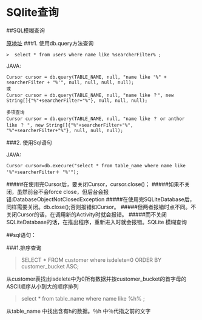 # SQlite查询

<!-- create time: 2014-09-11 21:46:51  -->


##SQL模糊查询

[原地址](http://blog.sina.com.cn/s/blog_5da93c8f0100tdha.html)
###1. 使用db.query方法查询

    >  select * from users where name like %searcherFilter% ;
    
JAVA:
  
  
    Cursor cursor = db.query(TABLE_NAME, null, "name like '%" + searcherFilter + "%'", null, null, null, null);
    或
    Cursor cursor = db.query(TABLE_NAME, null, "name like ？", new String[]{"%"+searcherFilter+"%"}, null, null, null);  
    
    多项查询
    Cursor cursor = db.query(TABLE_NAME, null, "name like ？ or anthor like ？ ", new String[]{"%"+searcherFilter+"%", "%"+searcherFilter+"%"}, null, null, null); 
      
###2. 使用Sql语句

 JAVA:
    
    Cursor cursor=db.execure("select * from table_name where name like '%"+searcherFilter＋ "%'");    
            
            
            
            
#####在使用完Cursor后，要关闭Cursor，cursor.close()；
#####如果不关闭，虽然前台不会force close，但后台会报错:DatabaseObjectNotClosedException
#####在使用完SQLiteDatabase后，同样需要关闭。db.close();否则报错如Cursor。
#####但两者报错时点不同。不关闭Cursor的话，在调用新的Activity时就会报错。
#####而不关闭SQLiteDatabase的话，在推出程序，重新进入时就会报错。SQLite <wbr>模糊查询


##sql语句：

###1.排序查询

 > SELECT * FROM customer where isdelete=0 ORDER BY customer_bucket ASC;
 
 从customer表找出isdelete中为0所有数据并按customer_bucket的首字母的ASCII顺序从小到大的顺序排列
 
 > select * from table_name where name like %h% ;
 
 从table_name 中找出含有h的数据。％h 中％代指之前的文字 
 